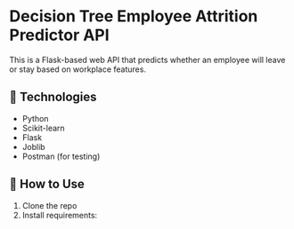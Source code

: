 # Decision Tree Employee Attrition Predictor API

This is a Flask-based web API that predicts whether an employee will leave or stay based on workplace features.

## 🔧 Technologies
- Python
- Scikit-learn
- Flask
- Joblib
- Postman (for testing)

## 🚀 How to Use
1. Clone the repo
2. Install requirements:
